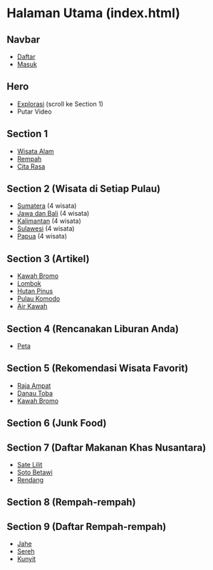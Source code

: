 # Halaman Utama (index.html)

## Navbar
- [Daftar](https://khoirulhudaa.github.io/index.html)
- [Masuk](https://khoirulhudaa.github.io/signin.html)

## Hero
- [Explorasi](#section-1) (scroll ke Section 1)
- Putar Video

## Section 1
- [Wisata Alam](https://khoirulhudaa.github.io/forest.html)
- [Rempah](https://khoirulhudaa.github.io/spice.html)
- [Cita Rasa](https://khoirulhudaa.github.io/taste.html)

## Section 2 (Wisata di Setiap Pulau)
- [Sumatera](#sumatera) (4 wisata)
- [Jawa dan Bali](#jawa-dan-bali) (4 wisata)
- [Kalimantan](#kalimantan) (4 wisata)
- [Sulawesi](#sulawesi) (4 wisata)
- [Papua](#papua) (4 wisata)

## Section 3 (Artikel)
- [Kawah Bromo](https://khoirulhudaa.github.io/articleBromo.html)
- [Lombok](https://khoirulhudaa.github.io/articleLombok.html)
- [Hutan Pinus](https://khoirulhudaa.github.io/articleHutanPinus.html)
- [Pulau Komodo](https://khoirulhudaa.github.io/articleBromo.html)
- [Air Kawah](https://khoirulhudaa.github.io/articleAirPanas.html)

## Section 4 (Rencanakan Liburan Anda)
- [Peta](#section-4-map)

## Section 5 (Rekomendasi Wisata Favorit)
- [Raja Ampat](https://khoirulhudaa.github.io/detailSiteRajaAmpat.html)
- [Danau Toba](https://khoirulhudaa.github.io/detailSiteDanauToba.html)
- [Kawah Bromo](https://khoirulhudaa.github.io/detailSiteBromo.html)

## Section 6 (Junk Food)

## Section 7 (Daftar Makanan Khas Nusantara)
- [Sate Lilit](https://khoirulhudaa.github.io/detailFoodSate.html)
- [Soto Betawi](https://khoirulhudaa.github.io/detailFoodSotoBetawi.html)
- [Rendang](https://khoirulhudaa.github.io/detailFoodRendang.html)

## Section 8 (Rempah-rempah)

## Section 9 (Daftar Rempah-rempah)
- [Jahe](https://khoirulhudaa.github.io/detailRempahJahe.html)
- [Sereh](https://khoirulhudaa.github.io/detailRempahSereh.html)
- [Kunyit](https://khoirulhudaa.github.io/detailRempahKunyit.html)
